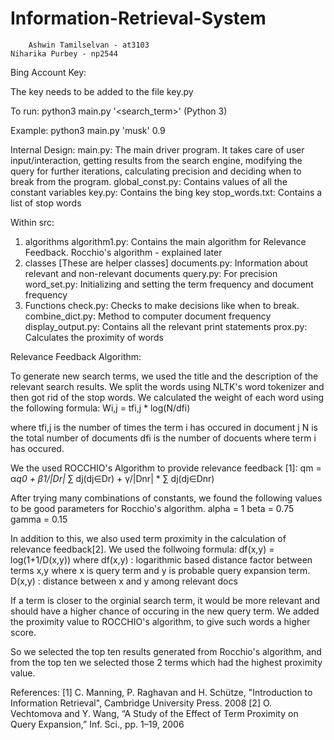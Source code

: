 # Information-Retrieval-System
 
        Ashwin Tamilselvan - at3103                                                         Niharika Purbey - np2544 


Bing Account Key:

The key needs to be added to the file key.py 

To run:
python3 main.py '<search_term>' <precision>
(Python 3)

Example: python3 main.py 'musk' 0.9

Internal Design:
main.py: 
The main driver program. It takes care of user input/interaction, getting results from the search engine, modifying the query for further iterations, calculating precision and deciding when to break from the program.
global_const.py:
Contains values of all the constant variables
key.py:
Contains the bing key
stop_words.txt:
Contains a list of stop words

Within src:
1) algorithms 
algorithm1.py:
Contains the main algorithm for Relevance Feedback. Rocchio's algorithm - explained later 
2) classes [These are helper classes]
documents.py: Information about relevant and non-relevant documents 
query.py: For precision
word_set.py: Initializing and setting the term frequency and document frequency 
3) Functions
check.py: Checks to make decisions like when to break.
combine_dict.py: Method to computer document frequency
display_output.py: Contains all the relevant print statements
prox.py: Calculates the proximity of words


Relevance Feedback Algorithm:

To generate new search terms, we used the title and the description of the relevant search results. We split the words using NLTK's word tokenizer and then got rid of the stop words. We calculated the weight of each word using the following formula: 
Wi,j = tfi,j * log(N/dfi)

where tfi,j is the number of times the term i has occured in document j
N is the total number of documents
dfi is the number of docuents where term i has occured.

We the used ROCCHIO's Algorithm to provide relevance feedback [1]:
qm = α*q0 + β1/|Dr|* ∑ dj(dj∈Dr) + γ/|Dnr| * ∑ dj(dj∈Dnr)

After trying many combinations of constants, we found the following values to be good parameters for Rocchio's algorithm. 
alpha = 1
beta  = 0.75
gamma = 0.15

In addition to this, we also used term proximity in the calculation of relevance feedback[2]. 
We used the follwoing formula:
df(x,y) = log(1+1/D(x,y)) where df(x,y) : logarithmic based distance factor between terms x,y 
where x is query term and y is probable query expansion term. 
D(x,y) : distance between x and y among relevant docs

If a term is closer to the orginial search term, it would be more relevant and should have a higher chance of occuring in the new query term. We added the proximity value to ROCCHIO's algorithm, to give such words a higher score.

So we selected the top ten results generated from Rocchio's algorithm, and from the top ten we selected those 2 terms which had the highest proximity value. 


References:
[1] C. Manning, P. Raghavan and H. Schütze, "Introduction to Information Retrieval", Cambridge University Press. 2008
[2] O. Vechtomova and Y. Wang, “A Study of the Effect of Term Proximity on Query Expansion,” Inf. Sci., pp. 1–19, 2006

